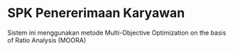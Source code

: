 # SPK Penererimaan Karyawan 
Sistem ini menggunakan metode Multi-Objective Optimization on the basis of Ratio Analysis (MOORA)

